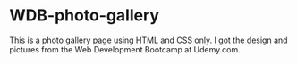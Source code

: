 # WDB-photo-gallery
This is a photo gallery page using HTML and CSS only. I got the design and pictures from the Web Development Bootcamp at Udemy.com.
